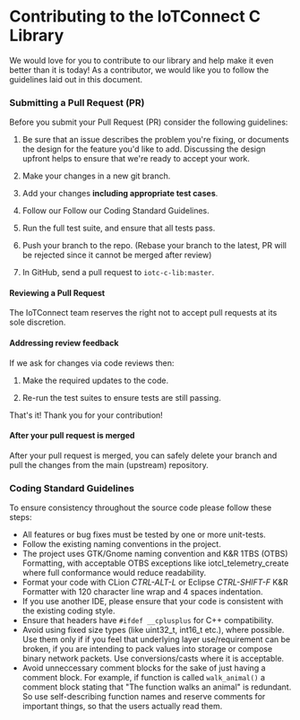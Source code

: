 # Contributing to the IoTConnect C Library

We would love for you to contribute to our library and help make it even better than it is today!
As a contributor, we would like you to follow the guidelines laid out in this document. 

### Submitting a Pull Request (PR)

Before you submit your Pull Request (PR) consider the following guidelines:

1. Be sure that an issue describes the problem you're fixing, or documents the design for the feature you'd like to add.
   Discussing the design upfront helps to ensure that we're ready to accept your work.

1. Make your changes in a new git branch.

1. Add your changes **including appropriate test cases**.

1. Follow our Follow our Coding Standard Guidelines.

1. Run the full test suite, and ensure that all tests pass.

1. Push your branch to the repo. (Rebase your branch to the latest, PR will be rejected since it cannot be merged after review)

1. In GitHub, send a pull request to `iotc-c-lib:master`.

#### Reviewing a Pull Request

The IoTConnect team reserves the right not to accept pull requests at its sole discretion.

#### Addressing review feedback

If we ask for changes via code reviews then:

1. Make the required updates to the code.

1. Re-run the test suites to ensure tests are still passing.

That's it! Thank you for your contribution!

#### After your pull request is merged

After your pull request is merged, you can safely delete your branch and pull the changes from the main (upstream) repository.

### Coding Standard Guidelines

To ensure consistency throughout the source code please follow these steps:

* All features or bug fixes must be tested by one or more unit-tests.
* Follow the existing naming conventions in the project.
* The project uses GTK/Gnome naming convention and K&R 1TBS (OTBS) Formatting, with acceptable OTBS exceptions like iotcl_telemetry_create where full conformance would reduce readability.
* Format your code with CLion *CTRL-ALT-L* or Eclipse *CTRL-SHIFT-F* K&R Formatter with 120 character line wrap and 4 spaces indentation. 
* If you use another IDE, please ensure that your code is consistent with the existing coding style.
* Ensure that headers have ```#ifdef __cplusplus``` for C++ compatibility.
* Avoid using fixed size types (like uint32_t, int16_t etc.), where possible. Use them only if if you feel that underlying layer use/requirement can be broken, if you are intending to pack values into storage or compose binary network packets. Use conversions/casts where it is acceptable.
* Avoid unneccessary comment blocks for the sake of just having a comment block. For example, if function is called ```walk_animal()``` a comment block stating that "The function walks an animal" is redundant. So use self-describing function names and reserve comments for important things, so that the users actually read them.
